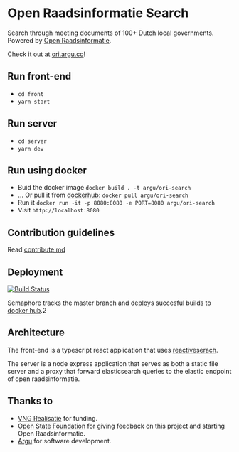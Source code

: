 # Open Raadsinformatie Search

Search through meeting documents of 100+ Dutch local governments. Powered by [Open Raadsinformatie](http://openraadsinformatie.nl).

Check it out at [ori.argu.co](http://ori.argu.co)!

## Run front-end

- `cd front`
- `yarn start`

## Run server

- `cd server`
- `yarn dev`

## Run using docker

- Buid the docker image `docker build . -t argu/ori-search`
- ... Or pull it from [dockerhub](https://hub.docker.com/r/argu/ori-search): `docker pull argu/ori-search`
- Run it `docker run -it -p 8080:8080 -e PORT=8080 argu/ori-search`
- Visit `http://localhost:8080`

## Contribution guidelines

Read [contribute.md](/CONTRIBUTE.md)

## Deployment

[![Build Status](https://semaphoreci.com/api/v1/argu/ori-search-2/branches/master/badge.svg)](https://semaphoreci.com/argu/ori-search-2)

Semaphore tracks the master branch and deploys succesful builds to [docker hub](https://hub.docker.com/r/argu/ori-search).2

## Architecture

The front-end is a typescript react application that uses [reactiveserach](https://github.com/appbaseio/reactivesearch/issues).

The server is a node express application that serves as both a static file server and a proxy that forward elasticsearch queries to the elastic endpoint of open raadsinformatie.

## Thanks to

- [VNG Realisatie](https://vngrealisatie.nl) for funding.
- [Open State Foundation](https://openstate.eu/nl/) for giving feedback on this project and starting Open Raadsinformatie.
- [Argu](https://argu.co) for software development.
